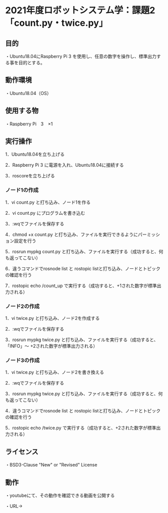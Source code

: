 # 2021年度ロボットシステム学：課題2「count.py・twice.py」

## 目的
・Ubuntu18.04にRaspberry Pi 3 を使用し、任意の数字を操作し、標準出力する事を目的とする。

## 動作環境
・Ubuntu18.04（OS）

## 使用する物
・Raspberry Pi　3　×1

## 実行操作
1．Ubuntu18.04を立ち上げる

2．Raspberry Pi 3 に電源を入れ、Ubuntu18.04に接続する

3．roscoreを立ち上げる

### ノード1の作成
1．vi count.py と打ち込み、ノード1を作る

2．vi count.py にプログラムを書き込む

3．:wqでファイルを保存する

4．chmod +x count.py と打ち込み、ファイルを実行できるようにパーミッション設定を行う

5．rosrun mypkg count.py と打ち込み、ファイルを実行する（成功すると、何も返ってこない）

6．違うコマンドでrosnode list と rostopic listと打ち込み、ノードとトピックの確認を行う

7．rostopic echo /count_up で実行する（成功すると、+1された数字が標準出力される）

### ノード2の作成
1．vi twice.py と打ち込み、ノード2を作成する

2．:wqでファイルを保存する

3．rosrun mypkg twice.py と打ち込み、ファイルを実行する（成功すると、「INFO」～ +2された数字が標準出力される）

### ノード3の作成
1．vi twice.py と打ち込み、ノード2を書き換える

2．:wqでファイルを保存する

3．rosrun mypkg twice.py と打ち込み、ファイルを実行する（成功すると、何も返ってこない）

4．違うコマンドでrosnode list と rostopic listと打ち込み、ノードとトピックの確認を行う

5．rostopic echo /twice.py で実行する（成功すると、+2された数字が標準出力される）

##   ライセンス
・BSD3-Clause "New" or "Revised" License

## 動作
・youtubeにて、その動作を確認できる動画を公開する

・URL→
